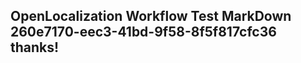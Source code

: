 <properties
ms.topic="hero-topic"
ms.test1="hero-topic"
ms.test2="test"/>

## OpenLocalization Workflow Test MarkDown 260e7170-eec3-41bd-9f58-8f5f817cfc36 thanks!
